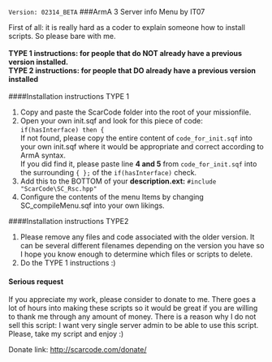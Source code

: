 `Version: 02314_BETA`
###ArmA 3 Server info Menu by IT07

First of all: it is really hard as a coder to explain someone how to install scripts. So please bare with me.<br />
<br />
**TYPE 1 instructions: for people that do NOT already have a previous version installed.** <br />
**TYPE 2 instructions: for people that DO already have a previous version installed**
<br /> <br />
####Installation instructions TYPE 1 <br />
1. Copy and paste the ScarCode folder into the root of your missionfile. <br />
2. Open your own init.sqf and look for this piece of code: <br />
`if(hasInterface) then {` <br />
If not found, please copy the entire content of `code_for_init.sqf` into your own init.sqf where it would be appropriate and correct according to ArmA syntax. <br />
If you did find it, please paste line **4 and 5** from `code_for_init.sqf` into the surrounding `{ };` of the `if(hasInterface)` check.
3. Add this to the BOTTOM of your **description.ext:** `#include "ScarCode\SC_Rsc.hpp"` 
4. Configure the contents of the menu Items by changing SC_compileMenu.sqf into your own likings.

####Installation instructions TYPE2 <br />
1. Please remove any files and code associated with the older version. It can be several different filenames depending on the version you have so I hope you know enough to determine which files or scripts to delete. <br />
2. Do the TYPE 1 instructions :)

#### Serious request
If you appreciate my work, please consider to donate to me. There goes a lot of hours into making these scripts so it would be great if you are willing to thank me through any amount of money.
There is a reason why I do not sell this script: I want very single server admin to be able to use this script.
Please, take my script and enjoy :)

Donate link: http://scarcode.com/donate/

